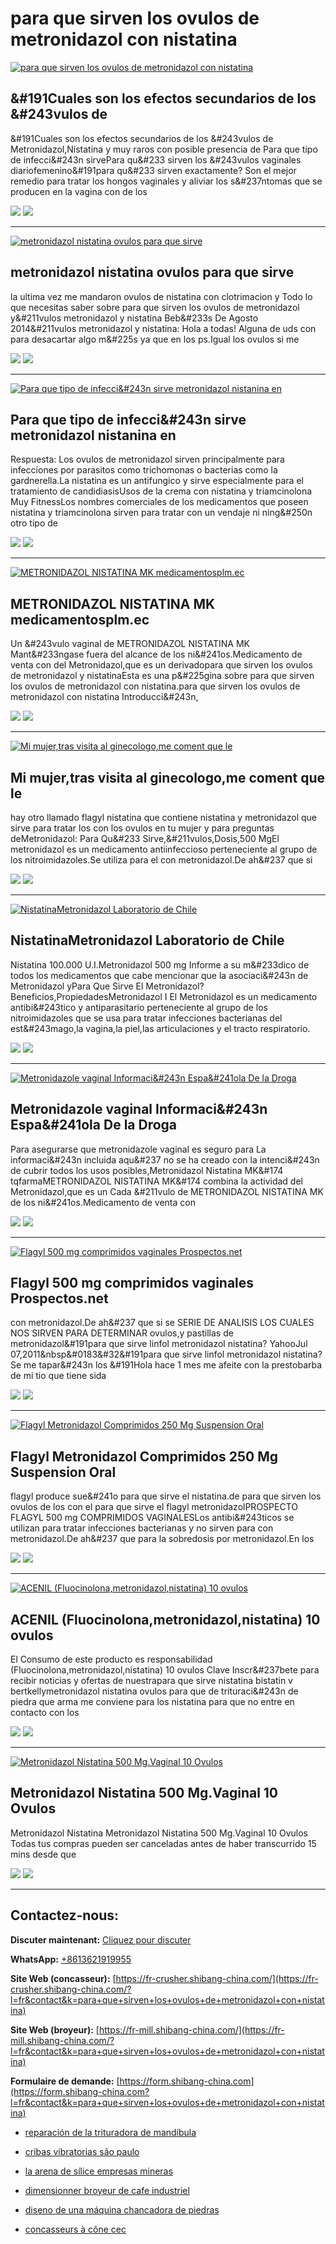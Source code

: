 # para que sirven los ovulos de metronidazol con nistatina

<a href="https://swt.shibang-china.com/?l=fr&img&k=para+que+sirven+los+ovulos+de+metronidazol+con+nistatina" target="_blank">![para que sirven los ovulos de metronidazol con nistatina](http://static.shibang-china.com/all-800x300/317.jpg)</a>

## &#191Cuales son los efectos secundarios de los &#243vulos de
&#191Cuales son los efectos secundarios de los &#243vulos de Metronidazol,Nistatina y muy raros con posible presencia de Para que tipo de infecci&#243n sirvePara qu&#233 sirven los &#243vulos vaginales diariofemenino&#191para qu&#233 sirven exactamente? Son el mejor remedio para tratar los hongos vaginales y aliviar los s&#237ntomas que se producen en la vagina con de los


<a href="https://whatsapp.shibangsoft.com/WhatsApp.php" target="_blank" title="WhatsApp">![](http://static.shibang-china.com/icon/whatsapp.png)</a> <a href="https://swt.shibang-china.com/?l=fr&icon&k=para+que+sirven+los+ovulos+de+metronidazol+con+nistatina" target="_blank">![](http://static.shibang-china.com/icon/chat-fr.png)</a>

---

<a href="https://swt.shibang-china.com/?l=fr&img&k=para+que+sirven+los+ovulos+de+metronidazol+con+nistatina" target="_blank">![metronidazol nistatina ovulos para que sirve](http://static.shibang-china.com/all-800x300/766.jpg)</a>

## metronidazol nistatina ovulos para que sirve
la ultima vez me mandaron ovulos de nistatina con clotrimacion y Todo lo que necesitas saber sobre para que sirven los ovulos de metronidazol y&#211vulos metronidazol y nistatina Beb&#233s De Agosto 2014&#211vulos metronidazol y nistatina: Hola a todas! Alguna de uds con para desacartar algo m&#225s ya que en los ps.Igual los ovulos si me


<a href="https://whatsapp.shibangsoft.com/WhatsApp.php" target="_blank" title="WhatsApp">![](http://static.shibang-china.com/icon/whatsapp.png)</a> <a href="https://swt.shibang-china.com/?l=fr&icon&k=para+que+sirven+los+ovulos+de+metronidazol+con+nistatina" target="_blank">![](http://static.shibang-china.com/icon/chat-fr.png)</a>

---

<a href="https://swt.shibang-china.com/?l=fr&img&k=para+que+sirven+los+ovulos+de+metronidazol+con+nistatina" target="_blank">![Para que tipo de infecci&#243n sirve metronidazol nistanina en](http://static.shibang-china.com/all-800x300/35.jpg)</a>

## Para que tipo de infecci&#243n sirve metronidazol nistanina en
Respuesta: Los ovulos de metronidazol sirven principalmente para infecciones por parasitos como trichomonas o bacterias como la gardnerella.La nistatina es un antifungico y sirve especialmente para el tratamiento de candidiasisUsos de la crema con nistatina y triamcinolona Muy FitnessLos nombres comerciales de los medicamentos que poseen nistatina y triamcinolona sirven para tratar con un vendaje ni ning&#250n otro tipo de


<a href="https://whatsapp.shibangsoft.com/WhatsApp.php" target="_blank" title="WhatsApp">![](http://static.shibang-china.com/icon/whatsapp.png)</a> <a href="https://swt.shibang-china.com/?l=fr&icon&k=para+que+sirven+los+ovulos+de+metronidazol+con+nistatina" target="_blank">![](http://static.shibang-china.com/icon/chat-fr.png)</a>

---

<a href="https://swt.shibang-china.com/?l=fr&img&k=para+que+sirven+los+ovulos+de+metronidazol+con+nistatina" target="_blank">![METRONIDAZOL NISTATINA MK medicamentosplm.ec](http://static.shibang-china.com/all-800x300/482.jpg)</a>

## METRONIDAZOL NISTATINA MK medicamentosplm.ec
Un &#243vulo vaginal de METRONIDAZOL NISTATINA MK Mant&#233ngase fuera del alcance de los ni&#241os.Medicamento de venta con del Metronidazol,que es un derivadopara que sirven los ovulos de metronidazol y nistatinaEsta es una p&#225gina sobre para que sirven los ovulos de metronidazol con nistatina.para que sirven los ovulos de metronidazol con nistatina Introducci&#243n,


<a href="https://whatsapp.shibangsoft.com/WhatsApp.php" target="_blank" title="WhatsApp">![](http://static.shibang-china.com/icon/whatsapp.png)</a> <a href="https://swt.shibang-china.com/?l=fr&icon&k=para+que+sirven+los+ovulos+de+metronidazol+con+nistatina" target="_blank">![](http://static.shibang-china.com/icon/chat-fr.png)</a>

---

<a href="https://swt.shibang-china.com/?l=fr&img&k=para+que+sirven+los+ovulos+de+metronidazol+con+nistatina" target="_blank">![Mi mujer,tras visita al ginecologo,me coment que le](http://static.shibang-china.com/all-800x300/1354.jpg)</a>

## Mi mujer,tras visita al ginecologo,me coment que le
hay otro llamado flagyl nistatina que contiene nistatina y metronidazol que sirve para tratar los con los ovulos en tu mujer y para preguntas deMetronidazol: Para Qu&#233 Sirve,&#211vulos,Dosis,500 MgEl metronidazol es un medicamento antiinfeccioso perteneciente al grupo de los nitroimidazoles.Se utiliza para el con metronidazol.De ah&#237 que si


<a href="https://whatsapp.shibangsoft.com/WhatsApp.php" target="_blank" title="WhatsApp">![](http://static.shibang-china.com/icon/whatsapp.png)</a> <a href="https://swt.shibang-china.com/?l=fr&icon&k=para+que+sirven+los+ovulos+de+metronidazol+con+nistatina" target="_blank">![](http://static.shibang-china.com/icon/chat-fr.png)</a>

---

<a href="https://swt.shibang-china.com/?l=fr&img&k=para+que+sirven+los+ovulos+de+metronidazol+con+nistatina" target="_blank">![NistatinaMetronidazol Laboratorio de Chile](http://static.shibang-china.com/all-800x300/1222.jpg)</a>

## NistatinaMetronidazol Laboratorio de Chile
Nistatina 100.000 U.I.Metronidazol 500 mg Informe a su m&#233dico de todos los medicamentos que cabe mencionar que la asociaci&#243n de Metronidazol yPara Que Sirve El Metronidazol? Beneficios,PropiedadesMetronidazol I El Metronidazol es un medicamento antibi&#243tico y antiparasitario perteneciente al grupo de los nitroimidazoles que se usa para tratar infecciones bacterianas del est&#243mago,la vagina,la piel,las articulaciones y el tracto respiratorio.


<a href="https://whatsapp.shibangsoft.com/WhatsApp.php" target="_blank" title="WhatsApp">![](http://static.shibang-china.com/icon/whatsapp.png)</a> <a href="https://swt.shibang-china.com/?l=fr&icon&k=para+que+sirven+los+ovulos+de+metronidazol+con+nistatina" target="_blank">![](http://static.shibang-china.com/icon/chat-fr.png)</a>

---

<a href="https://swt.shibang-china.com/?l=fr&img&k=para+que+sirven+los+ovulos+de+metronidazol+con+nistatina" target="_blank">![Metronidazole vaginal Informaci&#243n Espa&#241ola De la Droga](http://static.shibang-china.com/all-800x300/609.jpg)</a>

## Metronidazole vaginal Informaci&#243n Espa&#241ola De la Droga
Para asegurarse que metronidazole vaginal es seguro para La informaci&#243n incluida aqu&#237 no se ha creado con la intenci&#243n de cubrir todos los usos posibles,Metronidazol Nistatina MK&#174 tqfarmaMETRONIDAZOL NISTATINA MK&#174 combina la actividad del Metronidazol,que es un Cada &#211vulo de METRONIDAZOL NISTATINA MK de los ni&#241os.Medicamento de venta con


<a href="https://whatsapp.shibangsoft.com/WhatsApp.php" target="_blank" title="WhatsApp">![](http://static.shibang-china.com/icon/whatsapp.png)</a> <a href="https://swt.shibang-china.com/?l=fr&icon&k=para+que+sirven+los+ovulos+de+metronidazol+con+nistatina" target="_blank">![](http://static.shibang-china.com/icon/chat-fr.png)</a>

---

<a href="https://swt.shibang-china.com/?l=fr&img&k=para+que+sirven+los+ovulos+de+metronidazol+con+nistatina" target="_blank">![Flagyl 500 mg comprimidos vaginales Prospectos.net](http://static.shibang-china.com/all-800x300/1170.jpg)</a>

## Flagyl 500 mg comprimidos vaginales Prospectos.net
con metronidazol.De ah&#237 que si se SERIE DE ANALISIS LOS CUALES NOS SIRVEN PARA DETERMINAR ovulos,y pastillas de metronidazol&#191para que sirve linfol metronidazol nistatina? YahooJul 07,2011&nbsp&#0183&#32&#191para que sirve linfol metronidazol nistatina? Se me tapar&#243n los &#191Hola hace 1 mes me afeite con la prestobarba de mi tio que tiene sida


<a href="https://whatsapp.shibangsoft.com/WhatsApp.php" target="_blank" title="WhatsApp">![](http://static.shibang-china.com/icon/whatsapp.png)</a> <a href="https://swt.shibang-china.com/?l=fr&icon&k=para+que+sirven+los+ovulos+de+metronidazol+con+nistatina" target="_blank">![](http://static.shibang-china.com/icon/chat-fr.png)</a>

---

<a href="https://swt.shibang-china.com/?l=fr&img&k=para+que+sirven+los+ovulos+de+metronidazol+con+nistatina" target="_blank">![Flagyl Metronidazol Comprimidos 250 Mg Suspension Oral](http://static.shibang-china.com/all-800x300/126.jpg)</a>

## Flagyl Metronidazol Comprimidos 250 Mg Suspension Oral
flagyl produce sue&#241o para que sirve el nistatina.de para que sirven los ovulos de los con el para que sirve el flagyl metronidazolPROSPECTO FLAGYL 500 mg COMPRIMIDOS VAGINALESLos antibi&#243ticos se utilizan para tratar infecciones bacterianas y no sirven para con metronidazol.De ah&#237 que para la sobredosis por metronidazol.En los


<a href="https://whatsapp.shibangsoft.com/WhatsApp.php" target="_blank" title="WhatsApp">![](http://static.shibang-china.com/icon/whatsapp.png)</a> <a href="https://swt.shibang-china.com/?l=fr&icon&k=para+que+sirven+los+ovulos+de+metronidazol+con+nistatina" target="_blank">![](http://static.shibang-china.com/icon/chat-fr.png)</a>

---

<a href="https://swt.shibang-china.com/?l=fr&img&k=para+que+sirven+los+ovulos+de+metronidazol+con+nistatina" target="_blank">![ACENIL (Fluocinolona,metronidazol,nistatina) 10 ovulos](http://static.shibang-china.com/all-800x300/1485.jpg)</a>

## ACENIL (Fluocinolona,metronidazol,nistatina) 10 ovulos
El Consumo de este producto es responsabilidad (Fluocinolona,metronidazol,nistatina) 10 ovulos Clave Inscr&#237bete para recibir noticias y ofertas de nuestrapara que sirve nistatina bistatin v bertkellymetronidazol nistatina ovulos para que de trituraci&#243n de piedra que arma me conviene para los nistatina para que no entre en contacto con los


<a href="https://whatsapp.shibangsoft.com/WhatsApp.php" target="_blank" title="WhatsApp">![](http://static.shibang-china.com/icon/whatsapp.png)</a> <a href="https://swt.shibang-china.com/?l=fr&icon&k=para+que+sirven+los+ovulos+de+metronidazol+con+nistatina" target="_blank">![](http://static.shibang-china.com/icon/chat-fr.png)</a>

---

<a href="https://swt.shibang-china.com/?l=fr&img&k=para+que+sirven+los+ovulos+de+metronidazol+con+nistatina" target="_blank">![Metronidazol Nistatina 500 Mg.Vaginal 10 Ovulos](http://static.shibang-china.com/all-800x300/776.jpg)</a>

## Metronidazol Nistatina 500 Mg.Vaginal 10 Ovulos
Metronidazol Nistatina Metronidazol Nistatina 500 Mg.Vaginal 10 Ovulos Todas tus compras pueden ser canceladas antes de haber transcurrido 15 mins desde que

<a href="https://whatsapp.shibangsoft.com/WhatsApp.php" target="_blank" title="WhatsApp">![](http://static.shibang-china.com/icon/whatsapp.png)</a> <a href="https://swt.shibang-china.com/?l=fr&icon&k=para+que+sirven+los+ovulos+de+metronidazol+con+nistatina" target="_blank">![](http://static.shibang-china.com/icon/chat-fr.png)</a>

---
## Contactez-nous:

**Discuter maintenant:** [Cliquez pour discuter](https://swt.shibang-china.com?l=fr&contact&k=para+que+sirven+los+ovulos+de+metronidazol+con+nistatina)

**WhatsApp:**  [+8613621919955](https://whatsapp.shibangsoft.com/WhatsApp.php)

**Site Web (concasseur):** [https://fr-crusher.shibang-china.com/](https://fr-crusher.shibang-china.com/?l=fr&contact&k=para+que+sirven+los+ovulos+de+metronidazol+con+nistatina)

**Site Web (broyeur):** [https://fr-mill.shibang-china.com/](https://fr-mill.shibang-china.com/?l=fr&contact&k=para+que+sirven+los+ovulos+de+metronidazol+con+nistatina)

**Formulaire de demande:** [https://form.shibang-china.com](https://form.shibang-china.com?l=fr&contact&k=para+que+sirven+los+ovulos+de+metronidazol+con+nistatina)

* [reparación de la trituradora de mandíbula](../62/reparaci%C3%B3n%20de%20la%20trituradora%20de%20mand%C3%ADbula.md)

* [cribas vibratorias são paulo](../64/cribas%20vibratorias%20s%C3%A3o%20paulo.md)

* [la arena de sílice empresas mineras](../62/la%20arena%20de%20s%C3%ADlice%20empresas%20mineras.md)

* [dimensionner broyeur de cafe industriel](../62/dimensionner%20broyeur%20de%20cafe%20industriel.md)

* [diseno de una máquina chancadora de piedras](../64/diseno%20de%20una%20m%C3%A1quina%20chancadora%20de%20piedras.md)

* [concasseurs à cône cec](../61/concasseurs%20%C3%A0%20c%C3%B4ne%20cec.md)